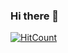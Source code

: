 ### Hi there 👋

[![HitCount](http://hits.dwyl.com/{MIZTIZO}/{MIZTIZO}.svg)](http://hits.dwyl.com/{username}/{project-name})
